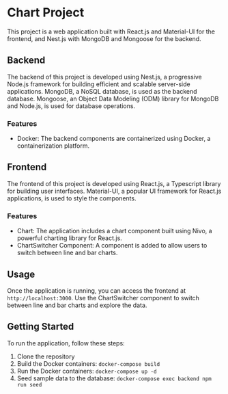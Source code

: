 # Chart Project

This project is a web application built with React.js and Material-UI for the frontend, and Nest.js with MongoDB and Mongoose for the backend.

## Backend

The backend of this project is developed using Nest.js, a progressive Node.js framework for building efficient and scalable server-side applications. MongoDB, a NoSQL database, is used as the backend database. Mongoose, an Object Data Modeling (ODM) library for MongoDB and Node.js, is used for database operations.

### Features

- Docker: The backend components are containerized using Docker, a containerization platform.

## Frontend

The frontend of this project is developed using React.js, a Typescript library for building user interfaces. Material-UI, a popular UI framework for React.js applications, is used to style the components.

### Features

- Chart: The application includes a chart component built using Nivo, a powerful charting library for React.js.
- ChartSwitcher Component: A component is added to allow users to switch between line and bar charts.

## Usage

Once the application is running, you can access the frontend at `http://localhost:3000`. Use the ChartSwitcher component to switch between line and bar charts and explore the data.

## Getting Started

To run the application, follow these steps:

1. Clone the repository
2. Build the Docker containers: `docker-compose build`
3. Run the Docker containers: `docker-compose up -d`
4. Seed sample data to the database: `docker-compose exec backend npm run seed`
